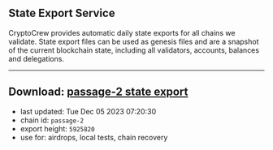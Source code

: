 ## State Export Service
CryptoCrew provides automatic daily state exports for all chains we validate. State export files can be used as genesis files and are a snapshot of the current blockchain state, including all validators, accounts, balances and delegations.

---
**Download: [passage-2 state export](https://dl.ccvalidators.com/SERVICE/passage/passage-2_export_5925820.json)**
---

- last updated: Tue Dec 05 2023 07:20:30
- chain id: `passage-2`
- export height: `5925820`
- use for: airdrops, local tests, chain recovery
